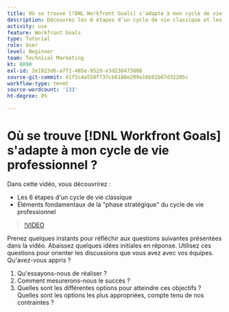 ```yaml
---
title: Où se trouve [!DNL Workfront Goals] s'adapte à mon cycle de vie professionnel ?
description: Découvrez les 6 étapes d’un cycle de vie classique et les principaux éléments de base de la "phase de stratégie" du cycle de vie professionnel.
activity: use
feature: Workfront Goals
type: Tutorial
role: User
level: Beginner
team: Technical Marketing
kt: 8890
exl-id: 2e1823d6-a7f2-485e-952d-e3d230473808
source-git-commit: d1f5c4a558f737cb8188e209a16b91b67d32285c
workflow-type: tm+mt
source-wordcount: '133'
ht-degree: 0%

---
```


# Où se trouve [!DNL Workfront Goals] s&#39;adapte à mon cycle de vie professionnel ?

Dans cette vidéo, vous découvrirez :

* Les 6 étapes d&#39;un cycle de vie classique
* Éléments fondamentaux de la &quot;phase stratégique&quot; du cycle de vie professionnel

>[!VIDEO](https://video.tv.adobe.com/v/335184/?quality=12)

<!--
Your turn graphic
-->

Prenez quelques instants pour réfléchir aux questions suivantes présentées dans la vidéo. Abaissez quelques idées initiales en réponse. Utilisez ces questions pour orienter les discussions que vous avez avec vos équipes. Qu&#39;avez-vous appris ?

1. Qu&#39;essayons-nous de réaliser ?
1. Comment mesurerons-nous le succès ?
1. Quelles sont les différentes options pour atteindre ces objectifs ? Quelles sont les options les plus appropriées, compte tenu de nos contraintes ?
